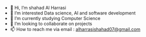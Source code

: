 - 👋 Hi, I’m shahad Al Harrasi
- 👀 I’m interested Data science, AI and software development
- 🌱 I’m currently studying Computer Science 
- 💞️ I’m looking to collaborate on projects 
- 📫 How to reach me via email : alharrasishahad07@gmail.com

<!---
alharrasis/alharrasis is a ✨ special ✨ repository because its `README.md` (this file) appears on your GitHub profile.
You can click the Preview link to take a look at your changes.
--->
